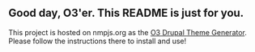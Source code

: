 ## Good day, O3'er. This README is just for you. 

This project is hosted on nmpjs.org as the [O3 Drupal Theme Generator](https://www.npmjs.com/package/@o3world/generator-drupal-theme). 
Please follow the instructions there to install and use!

